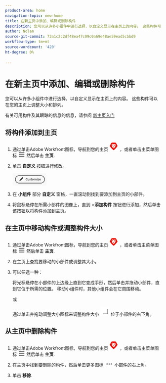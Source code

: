 ```yaml
---
product-area: home
navigation-topic: new-home
title: 在新主页中添加、编辑或删除构件
description: 您可以从许多小组件中进行选择，以自定义显示在主页上的内容。 这些构件可以在您的主页上调整大小和排列。
author: Nolan
source-git-commit: 73a1c2c2df48ea47c09c0a69e48ae59ead5cbbd9
workflow-type: tm+mt
source-wordcount: '420'
ht-degree: 0%

---
```



# 在新主页中添加、编辑或删除构件

您可以从许多小组件中进行选择，以自定义显示在主页上的内容。 这些构件可以在您的主页上调整大小和排列。

有关可用构件及其跟踪的信息的信息，请参阅 [新主页入门](/help/quicksilver/workfront-basics/using-home/new-home/get-started-with-new-home.md)

## 将构件添加到主页

1. 通过单击Adobe Workfront图标，导航到您的主页 ![Adobe Workfront图标](../new-home/assets/home-icon-30x29.png) ，或者单击主菜单图标 ![主菜单图标](../new-home/assets/main-menu-icon-left-nav.png) 然后单击 **主页**.

1. 单击 **自定义** 按钮进行修改。

   ![“自定义”按钮](../new-home/assets/customize-button.png)

1. 在 **小组件** 部分 **自定义** 窗格，一直滚动到找到要添加到主页的小部件。

1. 将鼠标悬停在所需小部件的图像上，直到 **+添加构件** 按钮进行添加，然后单击该按钮以将构件添加到主页。

## 在主页中移动构件或调整构件大小

1. 通过单击Adobe Workfront图标，导航到您的主页 ![Adobe Workfront图标](../new-home/assets/home-icon-30x29.png) ，或者单击主菜单图标 ![主菜单图标](../new-home/assets/main-menu-icon-left-nav.png) 然后单击 **主页**.

1. 在主页上查找要移动的小部件或调整其大小。

1. 可以任选一种：

   将光标悬停在小部件的上边缘上直到它变成手形，然后单击并拖动小部件，直到它位于所需的位置。 移动小组件时，其他小组件会在它周围移动。

   或

   通过单击并拖动调整大小图标来调整构件大小 ![调整大小图标](../new-home/assets/resize-icon.png) 位于小部件的右下角。

## 从主页中删除构件

1. 通过单击Adobe Workfront图标，导航到您的主页 ![Adobe Workfront图标](../new-home/assets/home-icon-30x29.png) ，或者单击主菜单图标 ![主菜单图标](../new-home/assets/main-menu-icon-left-nav.png) 然后单击 **主页**.

1. 在主页中找到要删除的构件，然后单击更多图标 ![“更多”图标](../new-home/assets/more-icon.png) 小部件的右上角。

1. 单击 **移除**.
